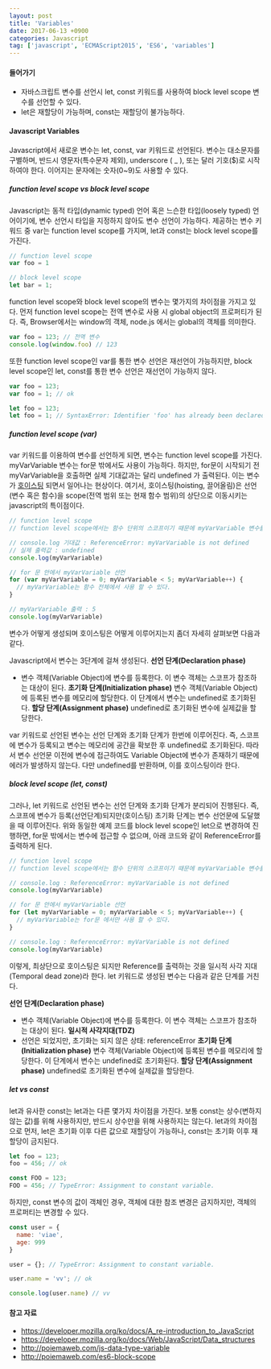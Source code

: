 ```yaml
---
layout: post
title: 'Variables'
date: 2017-06-13 +0900
categories: Javascript
tag: ['javascript', 'ECMAScript2015', 'ES6', 'variables']
---
```


#### 들어가기

- 자바스크립트 변수를 선언시 let, const 키워드를 사용하여 block level scope 변수를 선언할 수 있다.
- let은 재할당이 가능하며, const는 재할당이 불가능하다. 
	
#### Javascript Variables

Javascript에서 새로운 변수는 let, const, var 키워드로 선언된다. 변수는 대소문자를 구별하며, 반드시 영문자(특수문자 제외), underscore ( _ ), 또는 달러 기호($)로 시작하여야 한다. 이어지는 문자에는 숫자(0~9)도 사용할 수 있다.

##### function level scope vs block level scope

Javascript는 동적 타입(dynamic typed) 언어 혹은 느슨한 타입(loosely typed) 언어이기에, 변수 선언시 타입을 지정하지 않아도 변수 선언이 가능하다. 제공하는 변수 키워드 중 var는 function level scope를 가지며, let과 const는 block level scope를 가진다.

```javascript
// function level scope
var foo = 1

// block level scope
let bar = 1;
```

function level scope와 block level scope의 변수는 몇가지의 차이점을 가지고 있다. 먼저 function level scope는 전역 변수로 사용 시 global object의 프로퍼티가 된다. 즉, Browser에서는 window의 객체, node.js 에서는 global의 객체를 의미한다.

```javascript
var foo = 123; // 전역 변수
console.log(window.foo) // 123
```

또한 function level scope인 var를 통한 변수 선언은 재선언이 가능하지만, block level scope인 let, const를 통한 변수 선언은 재선언이 가능하지 않다.

```javascript
var foo = 123;
var foo = 1; // ok

let foo = 123;
let foo = 1; // SyntaxError: Identifier 'foo' has already been declared
```

##### function level scope (var)

var 키워드를 이용하여 변수를 선언하게 되면, 변수는 function level scope를 가진다. myVarVariable 변수는 for문 밖에서도 사용이 가능하다. 하지만, for문이 시작되기 전 myVarVariable을 호출하면 실제 기대값과는 달리 undefined 가 출력된다. 이는 변수가 [호이스팅](https://developer.mozilla.org/ko/docs/Glossary/Hoisting) 되면서 일어나는 현상이다. 여기서, 호이스팅(hoisting, 끌어올림)은 선언(변수 혹은 함수)을 scope(전역 범위 또는 현재 함수 범위)의 상단으로 이동시키는 javascript의 특이점이다.

```javascript
// function level scope
// function level scope에서는 함수 단위의 스코프이기 때문에 myVarVariable 변수를 for문 밖에서 사용시 에러가 없다.

// console.log 기대값 : ReferenceError: myVarVariable is not defined
// 실제 출력값 : undefined
console.log(myVarVariable)

// for 문 안에서 myVarVariable 선언
for (var myVarVariable = 0; myVarVariable < 5; myVarVariable++) { 
  // myVarVariable는 함수 전체에서 사용 할 수 있다. 
} 

// myVarVariable 출력 : 5
console.log(myVarVariable)
```

변수가 어떻게 생성되며 호이스팅은 어떻게 이루어지는지 좀더 자세히 살펴보면 다음과 같다.

Javascript에서 변수는 3단계에 걸쳐 생성된다. 
**선언 단계(Declaration phase)**
- 변수 객체(Variable Object)에 변수를 등록한다. 이 변수 객체는 스코프가 참조하는 대상이 된다.
**초기화 단계(Initialization phase)**
변수 객체(Variable Object)에 등록된 변수를 메모리에 할당한다. 이 단계에서 변수는 undefined로 초기화된다.
**할당 단계(Assignment phase)**
undefined로 초기화된 변수에 실제값을 할당한다.

var 키워드로 선언된 변수는 선언 단계와 초기화 단계가 한번에 이루어진다. 즉, 스코프에 변수가 등록되고 변수는 메모리에 공간을 확보한 후 undefined로 초기화된다.
따라서 변수 선언문 이전에 변수에 접근하여도 Variable Object에 변수가 존재하기 때문에 에러가 발생하지 않는다. 다만 undefined를 반환하며, 이를 호이스팅이라 한다.

##### block level scope (let, const)

그러나, let 키워드로 선언된 변수는 선언 단계와 초기화 단계가 분리되어 진행된다. 즉, 스코프에 변수가 등록(선언단계)되지만(호이스팅) 초기화 단계는 변수 선언문에 도달했을 때 이루어진다. 위와 동일한 예제 코드를 block level scope인 let으로 변경하여 진행하면, for문 밖에서는 변수에 접근할 수 없으며, 아래 코드와 같이 ReferenceError를 출력하게 된다.

```javascript
// function level scope
// function level scope에서는 함수 단위의 스코프이기 때문에 myVarVariable 변수를 for문 밖에서 사용시 에러가 없다.

// console.log : ReferenceError: myVarVariable is not defined
console.log(myVarVariable)

// for 문 안에서 myVarVariable 선언
for (let myVarVariable = 0; myVarVariable < 5; myVarVariable++) { 
  // myVarVariable는 for문 에서만 사용 할 수 있다. 
} 

// console.log : ReferenceError: myVarVariable is not defined
console.log(myVarVariable)
```

이렇게, 최상단으로 호이스팅은 되지만 Reference를 출력하는 것을 일시적 사각 지대 (Temporal dead zone)라 한다. let 키워드로 생성된 변수는 다음과 같은 단계를 거친다.

**선언 단계(Declaration phase)**
- 변수 객체(Variable Object)에 변수를 등록한다. 이 변수 객체는 스코프가 참조하는 대상이 된다.
**일시적 사각지대(TDZ)**
- 선언은 되었지만, 초기화는 되지 않은 상태: referenceError
**초기화 단계(Initialization phase)**
변수 객체(Variable Object)에 등록된 변수를 메모리에 할당한다. 이 단계에서 변수는 undefined로 초기화된다.
**할당 단계(Assignment phase)**
undefined로 초기화된 변수에 실제값을 할당한다.

##### let vs const

let과 유사한 const는 let과는 다른 몇가지 차이점을 가진다. 보통 const는 상수(변하지 않는 값)를 위해 사용하지만, 반드시 상수만을 위해 사용하지는 않는다. let과의 차이점으로 먼저, let은 초기화 이후 다른 값으로 재할당이 가능하나, const는 초기화 이후 재할당이 금지된다.

```javascript
let foo = 123;
foo = 456; // ok

const FOO = 123;
FOO = 456; // TypeError: Assignment to constant variable.
```

하지만, const 변수의 값이 객체인 경우, 객체에 대한 참조 변경은 금지하지만, 객체의 프로퍼티는 변경할 수 있다.

```javascript
const user = {
  name: 'viae',
  age: 999
}

user = {}; // TypeError: Assignment to constant variable.

user.name = 'vv'; // ok

console.log(user.name) // vv
```

#### 참고 자료

- <https://developer.mozilla.org/ko/docs/A_re-introduction_to_JavaScript>
- <https://developer.mozilla.org/ko/docs/Web/JavaScript/Data_structures>
- <http://poiemaweb.com/js-data-type-variable>
- <http://poiemaweb.com/es6-block-scope>